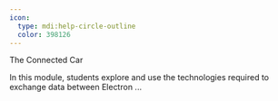 ```yaml
---
icon:
  type: mdi:help-circle-outline
  color: 398126
---
```


The Connected Car

In this module, students explore and use the technologies required to exchange data between Electron ... 
